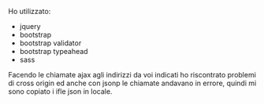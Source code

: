 Ho utilizzato:
 - jquery
 - bootstrap
 - bootstrap validator
 - bootstrap typeahead
 - sass
 
 Facendo le chiamate ajax agli indirizzi da voi indicati ho riscontrato problemi di cross origin ed anche con jsonp le chiamate andavano in errore, 
 quindi mi sono copiato i ifle json in locale.